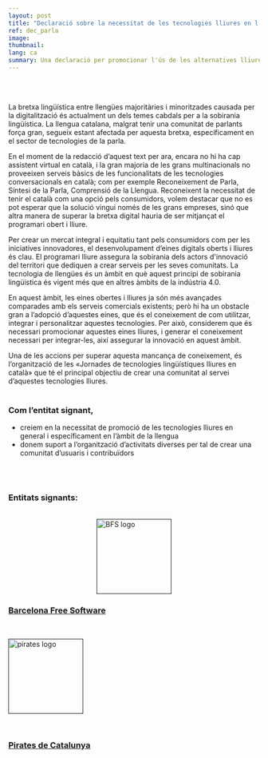 ```yaml
---
layout: post
title: "Declaració sobre la necessitat de les tecnologies lliures en l'àmbit dels productes de la parla"
ref: dec_parla
image:
thumbnail:
lang: ca
summary: Una declaració per promocionar l'ús de les alternatives lliures en l'àmbit de tecnologies lingüístiques.
---
```


<br/>
<br/>

La bretxa lingüística entre llengües majoritàries i minoritzades causada per la
digitalització és actualment un dels temes cabdals per a la sobirania
lingüística. La llengua catalana, malgrat tenir una comunitat de parlants força
gran, segueix estant afectada per aquesta bretxa, específicament en el sector de
tecnologies de la parla. 

En el moment de la redacció d’aquest text per ara, encara no hi ha cap
assistent virtual en català, i la gran majoria de les grans multinacionals no
proveeixen serveis bàsics de les funcionalitats de les tecnologies
conversacionals en català; com per exemple Reconeixement de Parla, Síntesi de
la Parla, Comprensió de la Llengua. Reconeixent la necessitat de tenir el
català com una opció pels consumidors, volem destacar que no es pot esperar que
la solució vingui només de les grans empreses, sinó que altra manera de superar
la bretxa digital hauria de ser  mitjançat el programari obert i lliure.

Per crear un mercat integral i equitatiu tant pels consumidors com per les iniciatives innovadores, el desenvolupament d’eines digitals oberts i lliures és clau. El programari lliure assegura la sobirania dels actors d'innovació del territori que dediquen a crear serveis per les seves comunitats. La tecnologia de llengües és un àmbit en què aquest principi de sobirania lingüística és vigent més que en altres àmbits de la indústria 4.0. 

En aquest àmbit, les eines obertes i lliures ja són més avançades comparades amb els serveis comercials existents; però hi ha un obstacle gran a l’adopció d’aquestes eines, que és el coneixement de com utilitzar, integrar i personalitzar aquestes tecnologies. Per això, considerem que és necessari promocionar aquestes eines lliures, i generar el coneixement necessari per integrar-les, així assegurar la innovació en aquest àmbit.

Una de les accions per superar aquesta mancança de coneixement, és l’organització de les «Jornades de tecnologies lingüístiques lliures en català» que té el principal objectiu de crear una comunitat al servei d’aquestes tecnologies lliures. 
<br/>
<br/>

### Com l’entitat signant,
* creiem en la necessitat de promoció de les tecnologies lliures en general i específicament en l’àmbit de la llengua
* donem suport a l’organització d’activitats diverses per tal de crear una comunitat d’usuaris i contribuïdors
<br/>
<br/>

### Entitats signants:
<br/>
<div class="container pb-6">
  <div class="row">
    <div class="col-12 col-md-4 mb-1">
      <div class="team team-summary">
        <div class="team-image">
          <a target="_blank" href="">
            <img
            alt="BFS logo"
            class="img-fluid mb-1"
            style="display:block; margin-left:auto; margin-right:auto; height:150px;"
            src="{{site.baseurl}}/img/blog/2020/BFS.png"
            />
          </a>
          <h3 class="team-name">
            <a target="_blank" href=""> Barcelona Free Software </a>
          </h3>
        </div>
      </div>
    </div>
    <div class="col-12 col-md-4 mb-1">
      <div class="team team-summary">
        <div class="team-image">
          <a target="_blank" href="">
            <img
            alt="pirates logo"
            class="img-fluid mb-1"
            style="display:block; padding-top:30px; padding-bottom:30px; height:150px;"
            src="{{site.baseurl}}/img/blog/2020/pirates.png"
            />
          </a>
          <h3 class="team-name">
            <a target="_blank" href=""> Pirates de Catalunya </a>
          </h3>
        </div>
      </div>
    </div>
  </div>
</div>

